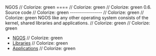 NGOS                                                                                                                                                                                                     // Colorize: green
====                                                                                                                                                                                                     // Colorize: green
                                                                                                                                                                                                         // Colorize: green
0.6. Source code                                                                                                                                                                                         // Colorize: green
----------------                                                                                                                                                                                         // Colorize: green
                                                                                                                                                                                                         // Colorize: green
NGOS like any other operating system consists of the kernel, shared libraries and applications.                                                                                                          // Colorize: green
                                                                                                                                                                                                         // Colorize: green
* [NGOS](1.%20NGOS/README.md)                                                                                                                                                                            // Colorize: green
* [Libraries](2.%20Libraries/README.md)                                                                                                                                                                  // Colorize: green
* [Applications](3.%20Applications/README.md)                                                                                                                                                            // Colorize: green
